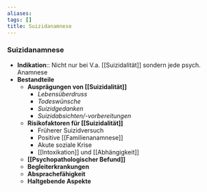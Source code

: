 ```yaml
---
aliases: 
tags: []
title: Suizidanamnese
---
```

### Suizidanamnese
- **Indikation**:: Nicht nur bei V.a. [[Suizidalität]] sondern jede psych. Anamnese
- **Bestandteile**
	- **Ausprägungen von [[Suizidalität]]**
		- *Lebensüberdruss*
		- *Todeswünsche*
		- *Suizidgedanken*
		- *Suizidabsichten/-vorbereitungen*
	- **Risikofaktoren für [[Suizidalität]]**
		- Früherer Suizidversuch
		- Positive [[Familienanamnese]]
		- Akute soziale Krise
		- [[Intoxikation]] und [[Abhängigkeit]]
	- **[[Psychopathologischer Befund]]**
	- **Begleiterkrankungen**
	- **Absprachefähigkeit**
	- **Haltgebende Aspekte**